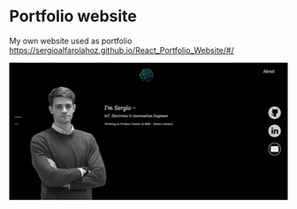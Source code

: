 # Portfolio website
My own website used as portfolio
https://sergioalfarolahoz.github.io/React_Portfolio_Website/#/

![Portfolio website](https://raw.githubusercontent.com/SergioAlfaroLahoz/React_Portfolio_Website/New-Design_2.0/src/components/img/Portfolio.jpg)
